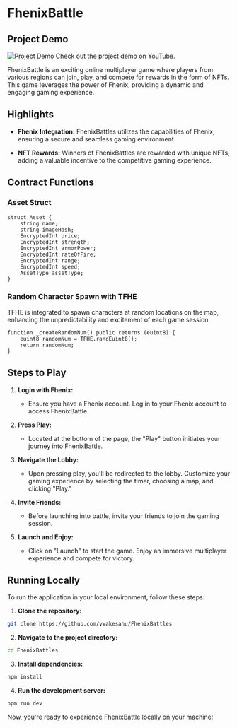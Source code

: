 # FhenixBattle

## Project Demo

[![Project Demo](https://img.youtube.com/vi/hvfTCB2xZBA/0.jpg)](https://www.youtube.com/watch?v=hvfTCB2xZBA)
Check out the project demo on YouTube.

FhenixBattle is an exciting online multiplayer game where players from various regions can join, play, and compete for rewards in the form of NFTs. This game leverages the power of Fhenix, providing a dynamic and engaging gaming experience.

## Highlights
- **Fhenix Integration:** FhenixBattles utilizes the capabilities of Fhenix, ensuring a secure and seamless gaming environment.
  
- **NFT Rewards:** Winners of FhenixBattles are rewarded with unique NFTs, adding a valuable incentive to the competitive gaming experience.

## Contract Functions

### Asset Struct

```solidity
struct Asset {
    string name;
    string imageHash;
    EncryptedInt price;
    EncryptedInt strength;
    EncryptedInt armorPower;
    EncryptedInt rateOfFire;
    EncryptedInt range;
    EncryptedInt speed;
    AssetType assetType;
}
```

### Random Character Spawn with TFHE
TFHE is integrated to spawn characters at random locations on the map, enhancing the unpredictability and excitement of each game session.
```solidity
function _createRandomNum() public returns (euint8) {
    euint8 randomNum = TFHE.randEuint8();
    return randomNum;
}
```
## Steps to Play

1. **Login with Fhenix:**
   - Ensure you have a Fhenix account. Log in to your Fhenix account to access FhenixBattle.

2. **Press Play:**
   - Located at the bottom of the page, the "Play" button initiates your journey into FhenixBattle.

3. **Navigate the Lobby:**
   - Upon pressing play, you'll be redirected to the lobby. Customize your gaming experience by selecting the timer, choosing a map, and clicking "Play."

4. **Invite Friends:**
   - Before launching into battle, invite your friends to join the gaming session.

5. **Launch and Enjoy:**
   - Click on "Launch" to start the game. Enjoy an immersive multiplayer experience and compete for victory.

## Running Locally

To run the application in your local environment, follow these steps:

1. **Clone the repository:**
```bash
git clone https://github.com/vwakesahu/FhenixBattles
```
2. **Navigate to the project directory:**
 ```bash
 cd FhenixBattles
```
3. **Install dependencies:**
 ```bash
 npm install
```
4. **Run the development server:**
 ```bash
 npm run dev
```

Now, you're ready to experience FhenixBattle locally on your machine! 
